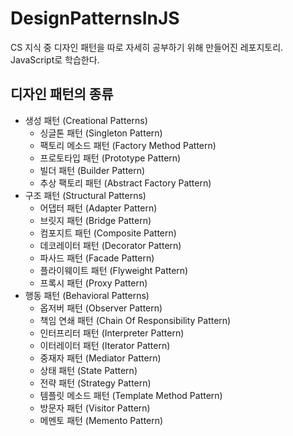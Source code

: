 # DesignPatternsInJS
CS 지식 중 디자인 패턴을 따로 자세히 공부하기 위해 만들어진 레포지토리. JavaScript로 학습한다.

## 디자인 패턴의 종류
- 생성 패턴 (Creational Patterns)
  - 싱글톤 패턴 (Singleton Pattern)
  - 팩토리 메소드 패턴 (Factory Method Pattern)
  - 프로토타입 패턴 (Prototype Pattern)
  - 빌더 패턴 (Builder Pattern)
  - 추상 팩토리 패턴 (Abstract Factory Pattern)
- 구조 패턴 (Structural Patterns)
  - 어댑터 패턴 (Adapter Pattern)
  - 브릿지 패턴 (Bridge Pattern)
  - 컴포지트 패턴 (Composite Pattern)
  - 데코레이터 패턴 (Decorator Pattern)
  - 파사드 패턴 (Facade Pattern)
  - 플라이웨이트 패턴 (Flyweight Pattern)
  - 프록시 패턴 (Proxy Pattern)
- 행동 패턴 (Behavioral Patterns)
  - 옵저버 패턴 (Observer Pattern)
  - 책임 연쇄 패턴 (Chain Of Responsibility Pattern)
  - 인터프리터 패턴 (Interpreter Pattern)
  - 이터레이터 패턴 (Iterator Pattern)
  - 중재자 패턴 (Mediator Pattern)
  - 상태 패턴 (State Pattern)
  - 전략 패턴 (Strategy Pattern)
  - 템플릿 메소드 패턴 (Template Method Pattern)
  - 방문자 패턴 (Visitor Pattern)
  - 메멘토 패턴 (Memento Pattern)
